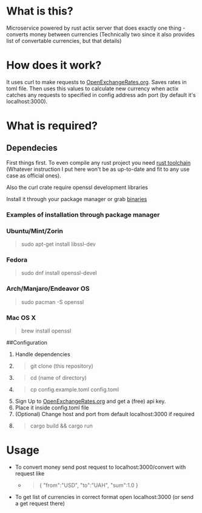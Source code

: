 # What is this?

Microservice powered by rust actix server that does exactly one thing - converts money between currencies
(Technically two since it also provides list of convertable currencies, but that details)

# How does it work?

It uses curl to make requests to [OpenExchangeRates.org](https://openexchangerates.org/). Saves rates in toml file. Then uses this values to calculate new currency when actix catches any requests to specified in config address adn port (by default it's localhost:3000). 

# What is required?

## Dependecies
First things first. To even compile any rust project you need [rust toolchain](https://www.rust-lang.org/learn/get-started) (Whatever instruction I put here won't be as up-to-date and fit to any use case as official ones). 

Also the curl crate require openssl development libraries

Install it through your package manager or grab [binaries](https://wiki.openssl.org/index.php/Binaries)

### Examples of installation through package manager

### Ubuntu/Mint/Zorin
>sudo apt-get install libssl-dev
### Fedora
>sudo dnf install openssl-devel
### Arch/Manjaro/Endeavor OS
>sudo pacman -S openssl
### Mac OS X
>brew install openssl

##Configuration
1. Handle dependencies
2. >git clone (this repository)
3. >cd (name of directory)
4. >cp config.example.toml config.toml
5. Sign Up to [OpenExchangeRates.org](https://openexchangerates.org/) and get a (free) api key.
6. Place it inside config.toml file
7. (Optional) Change host and port from default localhost:3000 if required
8. >cargo build && cargo run

# Usage
- To convert money send post request to localhost:3000/convert with request like
  - >{ "from":"USD", "to":"UAH", "sum":1.0 }
- To get list of currencies in correct format open localhost:3000 (or send a get request there)